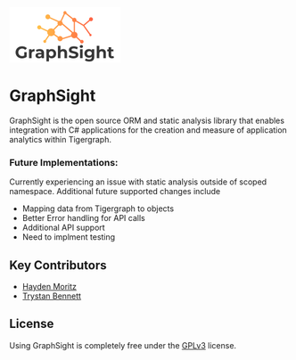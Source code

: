 ![GraphSight Logo](./GraphSight.Core/public/graph-sight-slim-logo.png)

# GraphSight

GraphSight is the open source ORM and static analysis library that enables integration with C# applications for the creation and measure of application analytics within Tigergraph. 

### Future Implementations: 
Currently experiencing an issue with static analysis outside of scoped namespace. Additional future supported changes include
  - Mapping data from Tigergraph to objects
  - Better Error handling for API calls 
  - Additional API support 
  - Need to implment testing

## Key Contributors

- [Hayden Moritz](https://github.com/MoritzHayden)
- [Trystan Bennett](https://github.com/tbenne10)

## License

Using GraphSight is completely free under the [GPLv3](https://www.gnu.org/licenses/quick-guide-gplv3.html) license.
